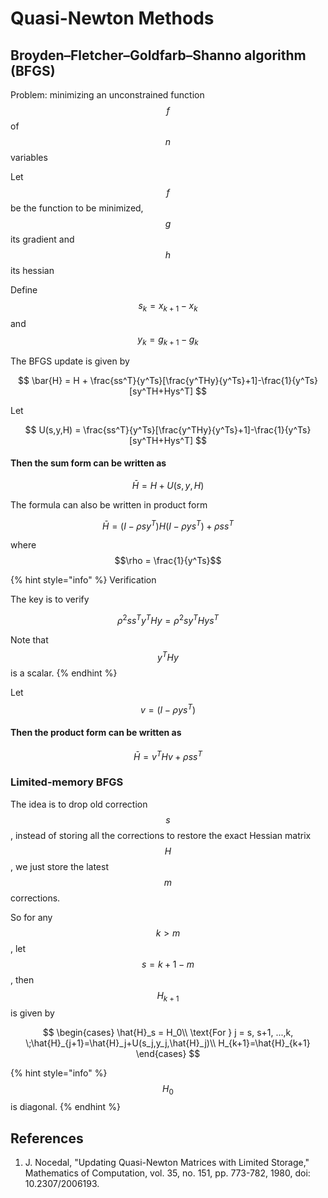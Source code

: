 # Quasi-Newton Methods

## Broyden–Fletcher–Goldfarb–Shanno algorithm \(BFGS\)

Problem: minimizing an unconstrained function $$f$$of $$n$$variables

Let $$f$$ be the function to be minimized, $$g$$ its gradient and $$h$$ its hessian

Define $$s_k = x_{k+1} - x_k$$ and $$y_k = g_{k+1} - g_k$$

The BFGS update is given by

$$
\bar{H} = H + \frac{ss^T}{y^Ts}[\frac{y^THy}{y^Ts}+1]-\frac{1}{y^Ts}[sy^TH+Hys^T]
$$

Let

$$
U(s,y,H) = \frac{ss^T}{y^Ts}[\frac{y^THy}{y^Ts}+1]-\frac{1}{y^Ts}[sy^TH+Hys^T]
$$

#### Then the sum form can be written as

$$
\bar{H} = H + U(s,y,H)
$$

The formula can also be written in product form

$$
\bar{H}=(I-\rho sy^T)H(I-\rho y s^T)+\rho ss^T
$$

where $$\rho = \frac{1}{y^Ts}$$

{% hint style="info" %}
Verification

The key is to verify

$$
\rho^2 ss^Ty^THy=\rho^2 sy^THys^T
$$

Note that $$y^THy$$is a scalar.
{% endhint %}

Let $$v = (I-\rho ys^T)$$

#### Then the product form can be written as

$$
\bar{H}=v^THv+\rho ss^T
$$

### Limited-memory BFGS

The idea is to drop old correction $$s$$, instead of storing all the corrections to restore the exact Hessian matrix $$H$$, we just store the latest $$m$$corrections.

So for any $$k>m$$, let $$s=k+1-m$$, then $$H_{k+1}$$is given by

$$
\begin{cases}
\hat{H}_s = H_0\\
\text{For } j = s, s+1, ...,k, \;\hat{H}_{j+1}=\hat{H}_j+U(s_j,y_j,\hat{H}_j)\\
H_{k+1}=\hat{H}_{k+1}
\end{cases}
$$

{% hint style="info" %}
$$H_0$$is diagonal.
{% endhint %}

## References

1. J. Nocedal, "Updating Quasi-Newton Matrices with Limited Storage," Mathematics of Computation, vol. 35, no. 151, pp. 773-782, 1980, doi: 10.2307/2006193.

